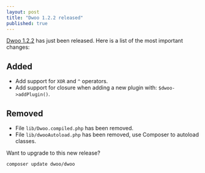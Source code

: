 ```yaml
---
layout: post
title: "Dwoo 1.2.2 released"
published: true
---
```


[Dwoo 1.2.2](https://github.com/dwoo-project/dwoo/tree/1.2.2) has just been released. Here is a list of the most important changes:

Added
-----
* Add support for `XOR` and `^` operators.
* Add support for closure when adding a new plugin with: `$dwoo->addPlugin()`.

Removed
-------
* File `lib/Dwoo.compiled.php` has been removed.
* File `lib/dwooAutoload.php` has been removed, use Composer to autoload classes.

Want to upgrade to this new release?

	composer update dwoo/dwoo